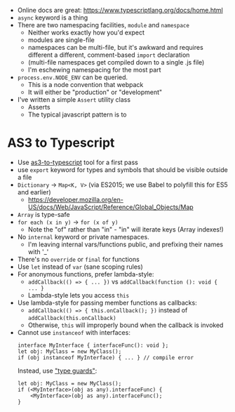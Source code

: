 * Online docs are great: https://www.typescriptlang.org/docs/home.html
* `async` keyword is a thing
* There are two namespacing facilities, `module` and `namespace`
    - Neither works exactly how you'd expect
    - modules are single-file
    - namespaces can be multi-file, but it's awkward and requires different a different, comment-based `import` declaration
    - (multi-file namespaces get compiled down to a single .js file)
    - I'm eschewing namespacing for the most part
* `process.env.NODE_ENV` can be queried.
    - This is a node convention that webpack 
    - It will either be "production" or "development"
* I've written a simple `Assert` utility class
    - Asserts
    - The typical javascript pattern is to

# AS3 to Typescript

* Use [as3-to-typescript](https://github.com/fdecampredon/as3-to-typescript) tool for a first pass
* use `export` keyword for types and symbols that should be visible outside a file
* `Dictionary` -> `Map<K, V>` (via ES2015; we use Babel to polyfill this for ES5 and earlier)
    - https://developer.mozilla.org/en-US/docs/Web/JavaScript/Reference/Global_Objects/Map
* `Array` is type-safe
* `for each (x in y)` -> `for (x of y)`
    - Note the "of" rather than "in" - "in" will iterate keys (Array indexes!)
* No `internal` keyword or private namespaces.
    - I'm leaving internal vars/functions public, and prefixing their names with '_'
* There's no `override` or `final` for functions
* Use `let` instead of `var` (sane scoping rules)
* For anonymous functions, prefer lambda-style:
    - `addCallback(() => { ... })` vs `addCallback(function (): void { ... }`
    - Lambda-style lets you access `this`
* Use lambda-style for passing member functions as callbacks:
    - `addCallback(() => { this.onCallback(); })` instead of `addCallback(this.onCallback)`
    - Otherwise, `this` will improperly bound when the callback is invoked
* Cannot use `instanceof` with interfaces:
    ```
    interface MyInterface { interfaceFunc(): void };
    let obj: MyClass = new MyClass();
    if (obj instanceof MyInterface) { ... } // compile error
    ```
    Instead, use ["type guards"](https://www.typescriptlang.org/docs/handbook/advanced-types.html):
    ```
    let obj: MyClass = new MyClass();
    if (<MyInterface>(obj as any).interfaceFunc) {
        <MyInterface>(obj as any).interfaceFunc();
    }

